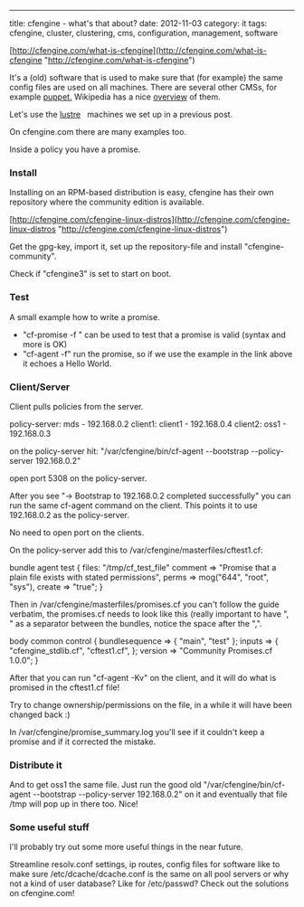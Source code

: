 ---
title: cfengine - what's that about?
date: 2012-11-03
category: it
tags: cfengine, cluster, clustering, cms, configuration, management, software

[http://cfengine.com/what-is-cfengine](http://cfengine.com/what-is-cfengine "http://cfengine.com/what-is-cfengine")

It's a (old) software that is used to make sure that (for example) the same config files are used on all machines. There are several other CMSs, for example [puppet.](http://puppetlabs.com/ "puppetlabs.com") Wikipedia has a nice [overview](http://en.wikipedia.org/wiki/Comparison_of_open_source_configuration_management_software#Basic_properties "on wikipedia") of them.

Let's use the [lustre](https://www.guldmyr.com/setup-a-3-node-lustre-filesystem/ "Setup a 3 Node Lustre Filesystem")   machines we set up in a previous post.

On cfengine.com there are many examples too.

Inside a policy you have a promise.

### Install

Installing on an RPM-based distribution is easy, cfengine has their own repository where the community edition is available.

[http://cfengine.com/cfengine-linux-distros](http://cfengine.com/cfengine-linux-distros "http://cfengine.com/cfengine-linux-distros")

Get the gpg-key, import it, set up the repository-file and install "cfengine-community".

Check if "cfengine3" is set to start on boot.

### Test

A small example how to write a promise.

- "cf-promise -f " can be used to test that a promise is valid (syntax and more is OK)
- "cf-agent -f" run the promise, so if we use the example in the link above it echoes a Hello World.

### Client/Server

Client pulls policies from the server.

policy-server: mds - 192.168.0.2 client1: client1 - 192.168.0.4 client2: oss1 - 192.168.0.3

on the policy-server hit: "/var/cfengine/bin/cf-agent --bootstrap --policy-server 192.168.0.2"

open port 5308 on the policy-server.

After you see "-> Bootstrap to 192.168.0.2 completed successfully" you can run the same cf-agent command on the client. This points it to use 192.168.0.2 as the policy-server.

No need to open port on the clients.

On the policy-server add this to /var/cfengine/masterfiles/cftest1.cf:

bundle agent test
{
 files:
  "/tmp/cf\_test\_file"
   comment => "Promise that a plain file exists with stated permissions",
    perms => mog("644", "root", "sys"),
   create => "true";
}

Then in /var/cfengine/masterfiles/promises.cf you can't follow the guide verbatim, the promises.cf needs to look like this (really important to have ", " as a separator between the bundles, notice the space after the ",".

   body common control
     {
     bundlesequence => { "main", "test" };
             inputs => {
                       "cfengine\_stdlib.cf",
                       "cftest1.cf",
                       };
            version => "Community Promises.cf 1.0.0";
     }

After that you can run "cf-agent -Kv" on the client, and it will do what is promised in the cftest1.cf file!

Try to change ownership/permissions on the file, in a while it will have been changed back :)

In /var/cfengine/promise\_summary.log you'll see if it couldn't keep a promise and if it corrected the mistake.

### Distribute it

And to get oss1 the same file. Just run the good old "/var/cfengine/bin/cf-agent --bootstrap --policy-server 192.168.0.2" on it and eventually that file /tmp will pop up in there too. Nice!

### Some useful stuff

I'll probably try out some more useful things in the near future.

Streamline resolv.conf settings, ip routes, config files for software like to make sure /etc/dcache/dcache.conf is the same on all pool servers or why not a kind of user database? Like for /etc/passwd? Check out the solutions on cfengine.com!

